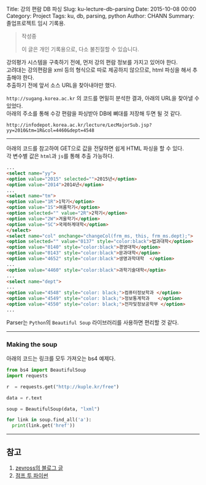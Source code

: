 Title: 강의 편람 DB 파싱
Slug: ku-lecture-db-parsing
Date: 2015-10-08 00:00
Category: Project
Tags: ku, db, parsing, python
Author: CHANN
Summary: 졸업프로젝트 임시 기록용.


> 작성중
> 
> 이 글은 개인 기록용으로, 다소 불친절할 수 있습니다.

강의평가 시스템을 구축하기 전에, 먼저 강의 편람 정보를 가지고 있어야 한다.  
고려대는 강의편람을 xml 등의 형식으로 따로 제공하지 않으므로, html 파싱을 해서 추출해야 한다.  
추출하기 전에 앞서 소스 URL을 찾아내야만 했다.  

`http://sugang.korea.ac.kr` 의 코드를 면밀히 분석한 결과, 아래의 URL을 찾아낼 수 있었다.  
아래의 주소를 통해 수강 편람을 파싱받아 DB에 뼈대를 저장해 두면 될 것 같다.  

`http://infodepot.korea.ac.kr/lecture/LecMajorSub.jsp?yy=2010&tm=1R&col=4460&dept=4548`

---

아래의 코드를 참고하여 GET으로 값을 전달하면 쉽게 HTML 파싱을 할 수 있다.  
각 변수별 값은 `html`과 `js`를 통해 추출 가능하다.  
```html
...
<select name="yy">
<option value="2015" selected="">2015년</option>
<option value="2014">2014년</option>
...
<select name="tm">
<option value="1R">1학기</option>
<option value="1S">여름학기</option>
<option selected="" value="2R">2학기</option>
<option value="2W">겨울학기</option>
<option value="SC">국제하계대학</option>
</select>
<select name="col" onchange="changeCol(frm_ms, this, frm_ms.dept);">
<option selected="" value="0137" style="color:black">법과대학</option>
<option value="0140" style="color:black">경영대학</option>
<option value="0143" style="color:black">문과대학</option>
<option value="4652" style="color:black">생명과학대학  </option>
...
<option value="4460" style="color:black">과학기술대학</optin>
...
<select name="dept">
...
<option value="4548" style="color: black;">컴퓨터정보학과 </option>
<option value="4549" style="color: black;">정보통계학과   </option>
<option value="4550" style="color: black;">전자및정보공학부 </option>
...
```

Parser는 `Python`의 `Beautiful Soup` 라이브러리를 사용하면 편리할 것 같다.

---

### Making the soup
아래의 코드는 링크를 모두 가져오는 bs4 예제다.

```python
from bs4 import BeautifulSoup
import requests

r  = requests.get("http://kuple.kr/free")

data = r.text

soup = BeautifulSoup(data, "lxml")

for link in soup.find_all('a'):
  print(link.get('href'))
```

---

## 참고
1. [zevross의 블로그 글](http://zevross.com/blog/2014/05/16/using-the-python-library-beautifulsoup-to-extract-data-from-a-webpage-applied-to-world-cup-rankings/)
2. [점프 투 파이썬](https://wikidocs.net/book/1)
